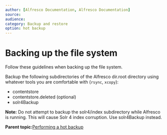 ```yaml
---
author: [Alfresco Documentation, Alfresco Documentation]
source: 
audience: 
category: Backup and restore
option: hot backup
---
```


# Backing up the file system

Follow these guidelines when backing up the file system.

Backup the following subdirectories of the Alfresco dir.root directory using whatever tools you are comfortable with \(`rsync`, `xcopy`\):

-   contentstore
-   contentstore.deleted \(optional\)
-   solr4Backup

**Note:** Do not attempt to backup the solr4/index subdirectory while Alfresco is running. This will cause Solr 4 index corruption. Use solr4Backup instead.

**Parent topic:**[Performing a hot backup](../tasks/backup-hot.md)

